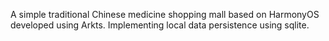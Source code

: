 A simple traditional Chinese medicine shopping mall based on HarmonyOS developed using Arkts.
Implementing local data persistence using sqlite.
